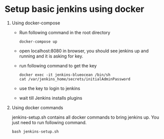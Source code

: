 # Setup basic jenkins using docker

1.  Using docker-compose
   
    * Run following command in the root directory

      ```
      docker-compose up
      ```
    * open localhost:8080 in browser, you should see jenkins up and running and it is asking for key.

    * run following command to get the key
      ```
      docker exec -it jenkins-blueocean /bin/sh
      cat /var/jenkins_home/secrets/initialAdminPassword
      ```
    * use the key to login to jenkins 
    * wait till Jenkins installs plugins

2.  Using docker commands

      jenkins-setup.sh contains all docker commands to bring jenkins up. You just need to run following command.
          
      ```
      bash jenkins-setup.sh
      ```
